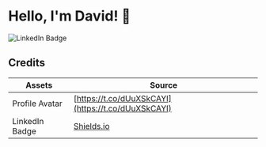# Hello, I'm David! 👋
![LinkedIn Badge](https://img.shields.io/badge/-davidvancativo-blue?style=flat&logo=Linkedin&logoColor=white&link=https%3A%2F%2Fwww.linkedin.com%2Fin%2Fdavidvancativo%2F)



## Credits
|Assets|Source|
|-|-|
|Profile Avatar|[https://t.co/dUuXSkCAYI](https://t.co/dUuXSkCAYI)|
|LinkedIn Badge|[Shields.io](https://shields.io/)|

<!--
**munkeywolf00/munkeywolf00** is a ✨ _special_ ✨ repository because its `README.md` (this file) appears on your GitHub profile.

Here are some ideas to get you started:

- 🔭 I’m currently working on ...
- 🌱 I’m currently learning ...
- 👯 I’m looking to collaborate on ...
- 🤔 I’m looking for help with ...
- 💬 Ask me about ...
- 📫 How to reach me: ...
- 😄 Pronouns: ...
- ⚡ Fun fact: ...
-->
